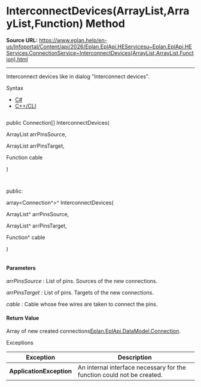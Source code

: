 # InterconnectDevices(ArrayList,ArrayList,Function) Method

**Source URL:** https://www.eplan.help/en-us/Infoportal/Content/api/2026/Eplan.EplApi.HEServicesu~Eplan.EplApi.HEServices.ConnectionService~InterconnectDevices(ArrayList,ArrayList,Function).html

---

Interconnect devices like in dialog "Interconnect devices".

Syntax

- [C#](#i-syntax-CS)
- [C++/CLI](#i-syntax-CPP2005)

```
```
public Connection[] InterconnectDevices( 

   ArrayList arrPinsSource,

   ArrayList arrPinsTarget,

   Function cable

)
```
```

```
```
public:

array<Connection^>^ InterconnectDevices( 

   ArrayList^ arrPinsSource,

   ArrayList^ arrPinsTarget,

   Function^ cable

)
```
```

#### Parameters

*arrPinsSource*
:   List of pins. Sources of the new connections.

*arrPinsTarget*
:   List of pins. Targets of the new connections.

*cable*
:   Cable whose free wires are taken to connect the pins.

#### Return Value

Array of new created connections[Eplan.EplApi.DataModel.Connection](Eplan.EplApi.DataModelu~Eplan.EplApi.DataModel.Connection.html).

Exceptions

| Exception | Description |
| --- | --- |
| **ApplicationException** | An internal interface necessary for the function could not be created. |
